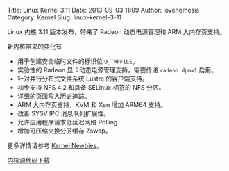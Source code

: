 Title: Linux Kernel 3.11
Date: 2013-09-03 11:09
Author: lovenemesis
Category: Kernel
Slug: linux-kernel-3-11

Linux 内核 3.11 版本发布，带来了 Radeon 动态电源管理和 ARM
大内存页支持。

新内核带来的变化有

-   用于创建安全临时文件的标识位 `O_TMPFILE`。
-   实验性的 Radeon 显卡动态电源管理支持，需要传递 `radeon.dpm=1` 启用。
-   针对并行分布式文件系统 Lustre 的客户端支持。
-   初步支持 NFS 4.2 和具备 SELinux 标签的 NFS 分区。
-   详细的页面写入历史追踪。
-   ARM 大内存页支持，KVM 和 Xen 增加 ARM64 支持。
-   改善 SYSV IPC 消息队列扩展性。
-   允许应用程序请求低延迟网络 Polling
-   增加可压缩交换分区缓存 Zswap。

更多详情请参考 [Kernel Newbies](http://kernelnewbies.org/Linux_3.11)。

[内核源代码下载](https://www.kernel.org/pub/linux/kernel/v3.x/linux-3.11.tar.xz)
